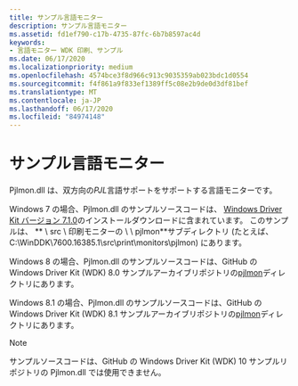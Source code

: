 ```yaml
---
title: サンプル言語モニター
description: サンプル言語モニター
ms.assetid: fd1ef790-c17b-4735-87fc-6b7b8597ac4d
keywords:
- 言語モニター WDK 印刷、サンプル
ms.date: 06/17/2020
ms.localizationpriority: medium
ms.openlocfilehash: 4574bce3f8d966c913c9035359ab023bdc1d0554
ms.sourcegitcommit: f4f861a9f833ef1389ff5c08e2b9de0d3df81bef
ms.translationtype: MT
ms.contentlocale: ja-JP
ms.lasthandoff: 06/17/2020
ms.locfileid: "84974148"
---
```

# <a name="sample-language-monitor"></a>サンプル言語モニター

Pjlmon.dll は、双方向の*PJL*言語サポートをサポートする言語モニターです。

Windows 7 の場合、Pjlmon.dll のサンプルソースコードは、 [Windows Driver Kit バージョン 7.1.0](https://www.microsoft.com/en-us/download/details.aspx?id=11800)のインストールダウンロードに含まれています。 このサンプルは、 ** \\ src \\ 印刷モニターの \\ \\ pjlmon**サブディレクトリ (たとえば、C:\WinDDK\7600.16385.1\src\print\monitors\pjlmon) にあります。

Windows 8 の場合、Pjlmon.dll のサンプルソースコードは、GitHub の Windows Driver Kit (WDK) 8.0 サンプルアーカイブリポジトリの[pjlmon](https://github.com/microsoftarchive/msdn-code-gallery-microsoft/tree/master/Official%20Windows%20Driver%20Kit%20Sample/Windows%20Driver%20Kit%20(WDK)%208.0%20Samples/%5BC%2B%2B%5D-Windows%20Driver%20Kit%20(WDK)%208.0%20Samples/C%2B%2B/WDK%208.0%20Samples/Print%20Monitors%20Samples/Solution/pjlmon)ディレクトリにあります。

Windows 8.1 の場合、Pjlmon.dll のサンプルソースコードは、GitHub の Windows Driver Kit (WDK) 8.1 サンプルアーカイブリポジトリの[pjlmon](https://github.com/microsoftarchive/msdn-code-gallery-microsoft/tree/master/Official%20Windows%20Driver%20Kit%20Sample/Windows%20Driver%20Kit%20(WDK)%208.1%20Samples/%5BC%2B%2B%5D-windows-driver-kit-81-cpp/WDK%208.1%20C%2B%2B%20Samples/Print%20Monitors%20Samples/C%2B%2B/pjlmon)ディレクトリにあります。

> [!NOTE]
> サンプルソースコードは、GitHub の Windows Driver Kit (WDK) 10 サンプルリポジトリの Pjlmon.dll では使用できません。

